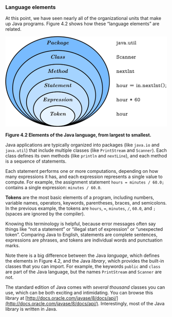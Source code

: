 ###  Language elements



At this point, we have seen nearly all of the organizational units that make up Java programs.
Figure 4.2 shows how these “language elements” are related.

![Figure 4.2 Elements of the Java language, from largest to smallest.](figs/package.jpg)

**Figure 4.2 Elements of the Java language, from largest to smallest.**


Java applications are typically organized into packages (like `java.io` and `java.util`) that include multiple classes (like `PrintStream` and `Scanner`).
Each class defines its own methods (like `println` and `nextLine`), and each method is a sequence of statements.

Each statement performs one or more computations, depending on how many expressions it has, and each expression represents a single value to compute.
For example, the assignment statement `hours = minutes / 60.0;` contains a single expression: `minutes / 60.0`.

**Tokens** are the most basic elements of a program, including numbers, variable names, operators, keywords, parentheses, braces, and semicolons.
In the previous example, the tokens are `hours`, `=`, `minutes`, `/`, `60.0`, and `;` (spaces are ignored by the compiler).


Knowing this terminology is helpful, because error messages often say things like “not a statement” or “illegal start of expression” or “unexpected token”.
Comparing Java to English, statements are complete sentences, expressions are phrases, and tokens are individual words and punctuation marks.

Note there is a big difference between the Java *language*, which defines the elements in Figure 4.2, and the Java *library*, which provides the built-in classes that you can import.
For example, the keywords `public` and `class` are part of the Java language, but the names `PrintStream` and `Scanner` are not.

The standard edition of Java comes with *several thousand* classes you can use, which can be both exciting and intimidating.
You can browse this library at [http://docs.oracle.com/javase/8/docs/api/](http://docs.oracle.com/javase/8/docs/api/).
Interestingly, most of the Java library is written in Java.